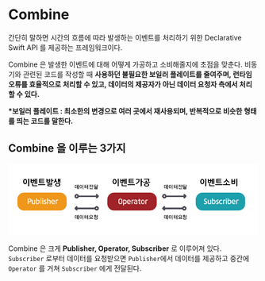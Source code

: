 # Combine
간단히 말하면 시간의 흐름에 따라 발생하는 이벤트를 처리하기 위한 Declarative Swift API 를 제공하는 프레임워크이다.

Combine 은 발생한 이벤트에 대해 어떻게 가공하고 소비해줄지에 초점을 맞춘다.
 비동기와 관련된 코드를 작성할 때 <b>사용하던 불필요한 보일러 플레이트를 줄여주며, 런타임 오류를 효율적으로 처리할 수 있고, 데이터의 제공자가 아닌 데이터 요청자 측에서 처리할 수 있다.</b>

<b>*보일러 플레이트 : 최소한의 변경으로 여러 곳에서 재사용되며, 반복적으로 비슷한 형태를 띄는 코드를 말한다.</b>


## Combine 을 이루는 3가지
<img src="../../../Image/SwiftUI-Combine-3가지.png">

Combine 은 크게 <b>Publisher, Operator, Subscriber</b> 로 이루어져 있다.
```Subscriber``` 로부터 데이터를 요청받으면 ```Publisher```에서 데이터를 제공하고 중간에 ```Operator``` 를 거쳐 ```Subscriber``` 에게 전달된다.

